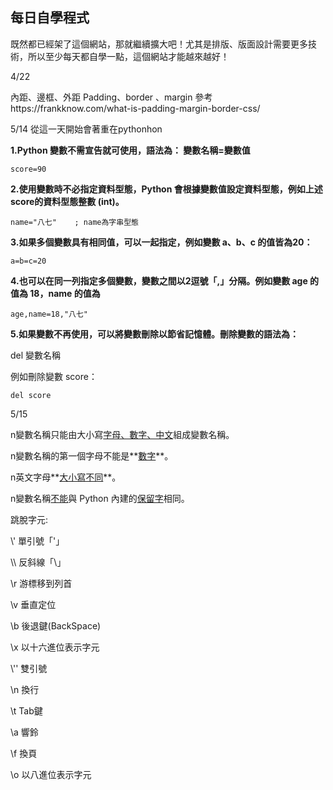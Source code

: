 ## 每日自學程式

既然都已經架了這個網站，那就繼續擴大吧！尤其是排版、版面設計需要更多技術，所以至少每天都自學一點，這個網站才能越來越好！

4/22

內距、邊框、外距
Padding、border 、margin 
參考https://frankknow.com/what-is-padding-margin-border-css/

5/14
從這一天開始會著重在pythonhon

**1.Python 變數不需宣告就可使用，語法為：
變數名稱=變數值**

	score=90

**2.使用變數時不必指定資料型態，Python 會根據變數值設定資料型態，例如上述 score的資料型態整數 (int)。**

	name="八七"    ; name為字串型態

**3.如果多個變數具有相同值，可以一起指定，例如變數 a、b、c 的值皆為20：**

	a=b=c=20

**4.也可以在同一列指定多個變數，變數之間以2逗號「,」分隔。例如變數 age 的值為 18，name 的值為**

	age,name=18,"八七"

**5.如果變數不再使用，可以將變數刪除以節省記憶體。刪除變數的語法為：**

del 變數名稱

例如刪除變數 score：

	del score

5/15

n變數名稱只能由大小寫<u>字母、數字、中文</u>組成變數名稱。

n變數名稱的第一個字母不能是**<u>數字</u>**。

n英文字母**<u>大小寫不同</u>**。

n變數名稱<u>不能</u>與 Python 內建的<u>保留字</u>相同。

跳脫字元:

\\'   單引號「'」

\\\   反斜線「\\」

\\r   游標移到列首

\\v  垂直定位

\\b  後退鍵(BackSpace)

\\x  以十六進位表示字元



 \\''   雙引號

 \\n  換行

 \\t   Tab鍵

\\a   響鈴

\\f   換頁

\\o  以八進位表示字元









